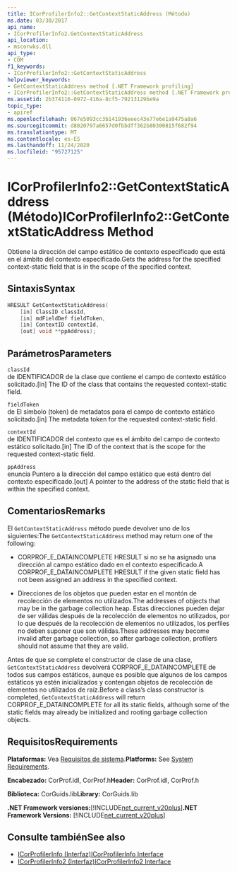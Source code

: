 ```yaml
---
title: ICorProfilerInfo2::GetContextStaticAddress (Método)
ms.date: 03/30/2017
api_name:
- ICorProfilerInfo2.GetContextStaticAddress
api_location:
- mscorwks.dll
api_type:
- COM
f1_keywords:
- ICorProfilerInfo2::GetContextStaticAddress
helpviewer_keywords:
- GetContextStaticAddress method [.NET Framework profiling]
- ICorProfilerInfo2::GetContextStaticAddress method [.NET Framework profiling]
ms.assetid: 2b374116-0972-416a-8cf5-79213129be9a
topic_type:
- apiref
ms.openlocfilehash: 067e5093cc3b141936eeec43e77e6e1a9475a8a6
ms.sourcegitcommit: d8020797a6657d0fbbdff362b80300815f682f94
ms.translationtype: MT
ms.contentlocale: es-ES
ms.lasthandoff: 11/24/2020
ms.locfileid: "95727125"
---
```

# <a name="icorprofilerinfo2getcontextstaticaddress-method"></a><span data-ttu-id="6764e-102">ICorProfilerInfo2::GetContextStaticAddress (Método)</span><span class="sxs-lookup"><span data-stu-id="6764e-102">ICorProfilerInfo2::GetContextStaticAddress Method</span></span>

<span data-ttu-id="6764e-103">Obtiene la dirección del campo estático de contexto especificado que está en el ámbito del contexto especificado.</span><span class="sxs-lookup"><span data-stu-id="6764e-103">Gets the address for the specified context-static field that is in the scope of the specified context.</span></span>  
  
## <a name="syntax"></a><span data-ttu-id="6764e-104">Sintaxis</span><span class="sxs-lookup"><span data-stu-id="6764e-104">Syntax</span></span>  
  
```cpp  
HRESULT GetContextStaticAddress(  
    [in] ClassID classId,  
    [in] mdFieldDef fieldToken,  
    [in] ContextID contextId,  
    [out] void **ppAddress);  
```  
  
## <a name="parameters"></a><span data-ttu-id="6764e-105">Parámetros</span><span class="sxs-lookup"><span data-stu-id="6764e-105">Parameters</span></span>  

 `classId`  
 <span data-ttu-id="6764e-106">de IDENTIFICADOR de la clase que contiene el campo de contexto estático solicitado.</span><span class="sxs-lookup"><span data-stu-id="6764e-106">[in] The ID of the class that contains the requested context-static field.</span></span>  
  
 `fieldToken`  
 <span data-ttu-id="6764e-107">de El símbolo (token) de metadatos para el campo de contexto estático solicitado.</span><span class="sxs-lookup"><span data-stu-id="6764e-107">[in] The metadata token for the requested context-static field.</span></span>  
  
 `contextId`  
 <span data-ttu-id="6764e-108">de IDENTIFICADOR del contexto que es el ámbito del campo de contexto estático solicitado.</span><span class="sxs-lookup"><span data-stu-id="6764e-108">[in] The ID of the context that is the scope for the requested context-static field.</span></span>  
  
 `ppAddress`  
 <span data-ttu-id="6764e-109">enuncia Puntero a la dirección del campo estático que está dentro del contexto especificado.</span><span class="sxs-lookup"><span data-stu-id="6764e-109">[out] A pointer to the address of the static field that is within the specified context.</span></span>  
  
## <a name="remarks"></a><span data-ttu-id="6764e-110">Comentarios</span><span class="sxs-lookup"><span data-stu-id="6764e-110">Remarks</span></span>  

 <span data-ttu-id="6764e-111">El `GetContextStaticAddress` método puede devolver uno de los siguientes:</span><span class="sxs-lookup"><span data-stu-id="6764e-111">The `GetContextStaticAddress` method may return one of the following:</span></span>  
  
- <span data-ttu-id="6764e-112">CORPROF_E_DATAINCOMPLETE HRESULT si no se ha asignado una dirección al campo estático dado en el contexto especificado.</span><span class="sxs-lookup"><span data-stu-id="6764e-112">A CORPROF_E_DATAINCOMPLETE HRESULT if the given static field has not been assigned an address in the specified context.</span></span>  
  
- <span data-ttu-id="6764e-113">Direcciones de los objetos que pueden estar en el montón de recolección de elementos no utilizados.</span><span class="sxs-lookup"><span data-stu-id="6764e-113">The addresses of objects that may be in the garbage collection heap.</span></span> <span data-ttu-id="6764e-114">Estas direcciones pueden dejar de ser válidas después de la recolección de elementos no utilizados, por lo que después de la recolección de elementos no utilizados, los perfiles no deben suponer que son válidas.</span><span class="sxs-lookup"><span data-stu-id="6764e-114">These addresses may become invalid after garbage collection, so after garbage collection, profilers should not assume that they are valid.</span></span>  
  
 <span data-ttu-id="6764e-115">Antes de que se complete el constructor de clase de una clase, `GetContextStaticAddress` devolverá CORPROF_E_DATAINCOMPLETE de todos sus campos estáticos, aunque es posible que algunos de los campos estáticos ya estén inicializados y contengan objetos de recolección de elementos no utilizados de raíz.</span><span class="sxs-lookup"><span data-stu-id="6764e-115">Before a class’s class constructor is completed, `GetContextStaticAddress` will return CORPROF_E_DATAINCOMPLETE for all its static fields, although some of the static fields may already be initialized and rooting garbage collection objects.</span></span>  
  
## <a name="requirements"></a><span data-ttu-id="6764e-116">Requisitos</span><span class="sxs-lookup"><span data-stu-id="6764e-116">Requirements</span></span>  

 <span data-ttu-id="6764e-117">**Plataformas:** Vea [Requisitos de sistema](../../get-started/system-requirements.md).</span><span class="sxs-lookup"><span data-stu-id="6764e-117">**Platforms:** See [System Requirements](../../get-started/system-requirements.md).</span></span>  
  
 <span data-ttu-id="6764e-118">**Encabezado:** CorProf.idl, CorProf.h</span><span class="sxs-lookup"><span data-stu-id="6764e-118">**Header:** CorProf.idl, CorProf.h</span></span>  
  
 <span data-ttu-id="6764e-119">**Biblioteca:** CorGuids.lib</span><span class="sxs-lookup"><span data-stu-id="6764e-119">**Library:** CorGuids.lib</span></span>  
  
 <span data-ttu-id="6764e-120">**.NET Framework versiones:**[!INCLUDE[net_current_v20plus](../../../../includes/net-current-v20plus-md.md)]</span><span class="sxs-lookup"><span data-stu-id="6764e-120">**.NET Framework Versions:** [!INCLUDE[net_current_v20plus](../../../../includes/net-current-v20plus-md.md)]</span></span>  
  
## <a name="see-also"></a><span data-ttu-id="6764e-121">Consulte también</span><span class="sxs-lookup"><span data-stu-id="6764e-121">See also</span></span>

- [<span data-ttu-id="6764e-122">ICorProfilerInfo (Interfaz)</span><span class="sxs-lookup"><span data-stu-id="6764e-122">ICorProfilerInfo Interface</span></span>](icorprofilerinfo-interface.md)
- [<span data-ttu-id="6764e-123">ICorProfilerInfo2 (Interfaz)</span><span class="sxs-lookup"><span data-stu-id="6764e-123">ICorProfilerInfo2 Interface</span></span>](icorprofilerinfo2-interface.md)
